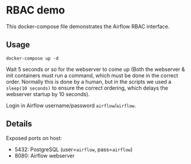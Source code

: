 # RBAC demo

This docker-compose file demonstrates the Airflow RBAC interface.

## Usage

```
docker-compose up -d
```

Wait 5 seconds or so for the webserver to come up (Both the webserver & init containers must run a command,
which must be done in the correct order. Normally this is done by a human, but in the scripts we used a
`sleep(10 seconds)` to ensure the correct ordering, which delays the webserver startup by 10 seconds).

Login in Airflow username/password `airflow`/`airflow`.

## Details

Exposed ports on host:
- 5432: PostgreSQL (user=`airflow`, pass=`airflow`)
- 8080: Airflow webserver
